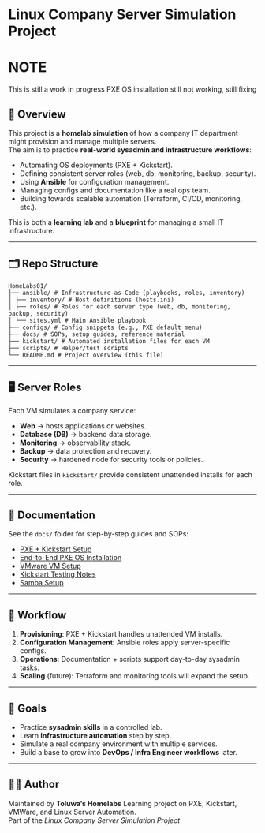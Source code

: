 # Linux Company Server Simulation Project

# NOTE
This is still a work in progress
PXE OS installation still not working, still fixing


## 📖 Overview
This project is a **homelab simulation** of how a company IT department might provision and manage multiple servers.  
The aim is to practice **real-world sysadmin and infrastructure workflows**:  

- Automating OS deployments (PXE + Kickstart).  
- Defining consistent server roles (web, db, monitoring, backup, security).  
- Using **Ansible** for configuration management.  
- Managing configs and documentation like a real ops team.  
- Building towards scalable automation (Terraform, CI/CD, monitoring, etc.).  

This is both a **learning lab** and a **blueprint** for managing a small IT infrastructure.

---

## 🗂 Repo Structure
```
HomeLabs01/
├── ansible/ # Infrastructure-as-Code (playbooks, roles, inventory)
│ ├── inventory/ # Host definitions (hosts.ini)
│ ├── roles/ # Roles for each server type (web, db, monitoring, backup, security)
│ └── sites.yml # Main Ansible playbook
├── configs/ # Config snippets (e.g., PXE default menu)
├── docs/ # SOPs, setup guides, reference material
├── kickstart/ # Automated installation files for each VM
├── scripts/ # Helper/test scripts
└── README.md # Project overview (this file)
```

---


## 🖥️ Server Roles
Each VM simulates a company service:
- **Web** → hosts applications or websites.  
- **Database (DB)** → backend data storage.  
- **Monitoring** → observability stack.  
- **Backup** → data protection and recovery.  
- **Security** → hardened node for security tools or policies.  

Kickstart files in `kickstart/` provide consistent unattended installs for each role.  

---

## 📑 Documentation
See the `docs/` folder for step-by-step guides and SOPs:  

- [PXE + Kickstart Setup](docs/pxe_kickstart_setup.md)  
- [End-to-End PXE OS Installation](docs/pxe_OS_plus_installation_guide.md)  
- [VMware VM Setup](docs/vmware_vm_setup_guide.md)  
- [Kickstart Testing Notes](docs/kickstart_testing.md)  
- [Samba Setup](docs/samba_setup.md)  

---

## 🚀 Workflow
1. **Provisioning**: PXE + Kickstart handles unattended VM installs.  
2. **Configuration Management**: Ansible roles apply server-specific configs.  
3. **Operations**: Documentation + scripts support day-to-day sysadmin tasks.  
4. **Scaling** (future): Terraform and monitoring tools will expand the setup.  

---

## 🎯 Goals
- Practice **sysadmin skills** in a controlled lab.  
- Learn **infrastructure automation** step by step.  
- Simulate a real company environment with multiple services.  
- Build a base to grow into **DevOps / Infra Engineer workflows** later.  

---

## 🧑‍💻 Author
Maintained by **Toluwa’s Homelabs**
Learning project on PXE, Kickstart, VMWare, and Linux Server Automation.  
Part of the *Linux Company Server Simulation Project*
